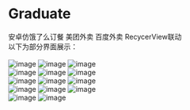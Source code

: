 # Graduate
安卓仿饿了么订餐
美团外卖
百度外卖
RecycerView联动
<br />
以下为部分界面展示：<br/>
</br>
![image](https://github.com/857288218/Graduate/blob/fragmentTabHost/introduce-img/首页分类.jpg)
![image](https://github.com/857288218/Graduate/blob/fragmentTabHost/introduce-img/首页推荐店铺.jpg)
![image](https://github.com/857288218/Graduate/blob/fragmentTabHost/introduce-img/分类店铺信息.jpg)
<br />
![image](https://github.com/857288218/Graduate/blob/fragmentTabHost/introduce-img/店铺信息.jpg)
![image](https://github.com/857288218/Graduate/blob/fragmentTabHost/introduce-img/浏览菜品信息界面.jpg)
![image](https://github.com/857288218/Graduate/blob/fragmentTabHost/introduce-img/购物车.jpg)
<br />
![image](https://github.com/857288218/Graduate/blob/fragmentTabHost/introduce-img/搜索界面.jpg)
![image](https://github.com/857288218/Graduate/blob/fragmentTabHost/introduce-img/搜索界面搜索到商家.jpg)
![image](https://github.com/857288218/Graduate/blob/fragmentTabHost/introduce-img/结算.jpg)
<br />
![image](https://github.com/857288218/Graduate/blob/fragmentTabHost/introduce-img/订单界面.jpg)
![image](https://github.com/857288218/Graduate/blob/fragmentTabHost/introduce-img/我的界面显示默认收货地址.jpg)
![image](https://github.com/857288218/Graduate/blob/fragmentTabHost/introduce-img/新增收货地址.jpg)
<br />
![image](https://github.com/857288218/Graduate/blob/fragmentTabHost/introduce-img/退出登录后界面.jpg)
![image](https://github.com/857288218/Graduate/blob/fragmentTabHost/introduce-img/收货地址展示.jpg)
